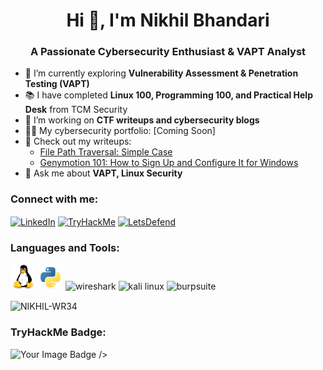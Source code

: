 <h1 align="center">Hi 👋, I'm Nikhil Bhandari</h1>
<h3 align="center">A Passionate Cybersecurity Enthusiast & VAPT Analyst</h3>

- 🌟 I’m currently exploring **Vulnerability Assessment & Penetration Testing (VAPT)**
- 📚 I have completed **Linux 100, Programming 100, and Practical Help Desk** from TCM Security
- 🔧 I’m working on **CTF writeups and cybersecurity blogs**
- 👨‍💻 My cybersecurity portfolio: [Coming Soon] 
- 📝 Check out my writeups:
  - [File Path Traversal: Simple Case](https://medium.com/@nikhilbwr34/portswigger-lab-file-path-traversal-simple-case-cb07f4e2cf78)
  - [Genymotion 101: How to Sign Up and Configure It for Windows](https://medium.com/@nikhilbwr34/genymotion-101-how-to-sign-up-and-configure-it-for-windows-b237e7d36366)
- 👤 Ask me about **VAPT, Linux Security**

<h3 align="left">Connect with me:</h3>
<p align="left">
<a href="https://www.linkedin.com/in/nikhil-bhandari-n/" target="blank"><img align="center" src="https://raw.githubusercontent.com/rahuldkjain/github-profile-readme-generator/master/src/images/icons/Social/linked-in-alt.svg" alt="LinkedIn" height="30" width="40" /></a>
<a href="https://tryhackme.com/p/NIKHIL-WR34" target="blank"><img align="center" src="https://files.svgcdn.io/simple-icons/tryhackme.svg" alt="TryHackMe" height="30" width="40" /></a>
<a href="https://app.letsdefend.io/user/wlkr_r34" target="blank"><img align="center" src="" alt="LetsDefend" height="30" width="40" /></a>
</p>

<h3 align="left">Languages and Tools:</h3>
<p align="left"> 
<img src="https://raw.githubusercontent.com/devicons/devicon/master/icons/linux/linux-original.svg" alt="linux" width="40" height="40"/> </a> 
<img src="https://raw.githubusercontent.com/devicons/devicon/master/icons/python/python-original.svg" alt="python" width="40" height="40"/> </a> 
<img src="https://upload.wikimedia.org/wikipedia/commons/d/df/Wireshark_icon.svg" alt="wireshark" width="40" height="40"/> </a>
<img src="https://upload.wikimedia.org/wikipedia/commons/2/2b/Kali-dragon-icon.svg" alt="kali linux" width="40" height="40"/> </a>
<img src="https://upload.wikimedia.org/wikipedia/commons/e/e7/BurpSuite_Comunity_Edition.svg" alt="burpsuite" width="40" height="40"/> </a>
</p>

<p><img align="center" src="https://github-readme-stats.vercel.app/api/top-langs?username=NIKHIL-WR34&show_icons=true&locale=en&layout=compact" alt="NIKHIL-WR34" /></p>

<h3 align="left">TryHackMe Badge:</h3>
<p align="left">
    <img src=v<img src="https://tryhackme-badges.s3.amazonaws.com/NikhilWR34.png" alt="Your Image Badge" /> />
</p>
